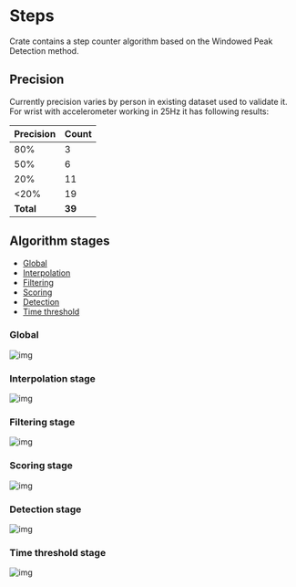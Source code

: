 # Steps

Crate contains a step counter algorithm based on the Windowed Peak Detection method.

## Precision

Currently precision varies by person in existing dataset used to validate it. For wrist with accelerometer working in 25Hz it has following results:

| Precision | Count |
|-----------|-------|
| 80%       | 3     |
| 50%       | 6     |
| 20%       | 11    |
| <20%      | 19    |
| **Total** | **39**|

## Algorithm stages

- [Global](#global)
- [Interpolation](#interpolation-stage)
- [Filtering](#filtering-stage)
- [Scoring](#scoring-stage)
- [Detection](#detection-stage)
- [Time threshold](#time-threshold-stage)

### Global

![img](assets/algorithm/0_steps_global.png)

### Interpolation stage

![img](assets/algorithm/1_interpolation.png)

### Filtering stage

![img](assets/algorithm/2_filtering.png)

### Scoring stage

![img](assets/algorithm/3_scoring.png)

### Detection stage

![img](assets/algorithm/4_detection.png)

### Time threshold stage

![img](assets/algorithm/5_time_threshold.png)
